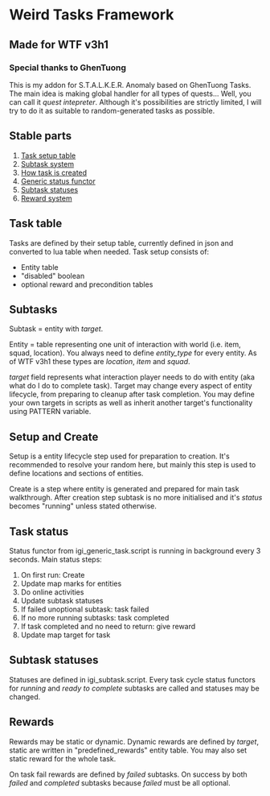 # Weird Tasks Framework
## Made for WTF v3h1
### Special thanks to GhenTuong

This is my addon for S.T.A.L.K.E.R. Anomaly based on GhenTuong Tasks. 
The main idea is making global handler for all types of quests... Well, you can call it *quest intepreter*.
Although it's possibilities are strictly limited, I will try to do it as suitable to random-generated tasks as possible.

## Stable parts
1. [Task setup table](#task-table)
1. [Subtask system](#subtasks)
1. [How task is created](#setup-and-create)
1. [Generic status functor](#task-status)
1. [Subtask statuses](#subtask-statuses)
1. [Reward system](#rewards)

## Task table
Tasks are defined by their setup table, currently defined in json and converted to lua table when needed.
Task setup consists of:
- Entity table
- "disabled" boolean
- optional reward and precondition tables

## Subtasks
Subtask = entity with *target*.

Entity = table representing one unit of interaction with world (i.e. item, squad, location). You always
need to define *entity_type* for every entity. As of WTF v3h1 these types are *location*, *item* and *squad*.

*target* field represents what interaction player needs to do with entity (aka what do I do to complete task). Target may change every aspect of entity lifecycle, from preparing to cleanup after task completion. You may define your own targets in scripts as well as inherit another target's functionality
using PATTERN variable.

## Setup and Create
Setup is a entity lifecycle step used for preparation to creation. It's recommended to resolve your random
here, but mainly this step is used to define locations and sections of entities.

Create is a step where entity is generated and prepared for main task walkthrough. After creation step
subtask is no more initialised and it's *status* becomes "running" unless stated otherwise.

## Task status
Status functor from igi_generic_task.script is running in background every 3 seconds. Main status steps:
1. On first run: Create
1. Update map marks for entities
1. Do online activities
1. Update subtask statuses
1. If failed unoptional subtask: task failed
1. If no more running subtasks: task completed
1. If task completed and no need to return: give reward
1. Update map target for task

## Subtask statuses
Statuses are defined in igi_subtask.script. Every task cycle status functors for *running* and *ready to complete* subtasks are called and statuses may be changed.

## Rewards
Rewards may be static or dynamic. Dynamic rewards are defined by *target*, static are written in "predefined_rewards" entity table. You may also set static reward for the whole task.

On task fail rewards are defined by *failed* subtasks. On success by both *failed* and *completed* subtasks because *failed* must be all optional.

